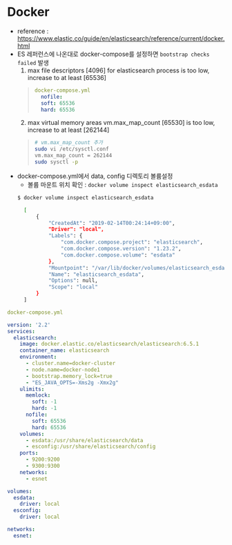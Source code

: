 # Docker 

- reference : https://www.elastic.co/guide/en/elasticsearch/reference/current/docker.html
- ES 레퍼런스에 나온대로 docker-compose를 설정하면 `bootstrap checks failed` 발생
  1. max file descriptors [4096] for elasticsearch process is too low, increase to at least [65536] 
  > ~~~yml
  > docker-compose.yml
  >   nofile:
  >   soft: 65536
  >   hard: 65536
  > ~~~ 
  2. max virtual memory areas vm.max_map_count [65530] is too low, increase to at least [262144]
  > ~~~bash
  > # vm.max_map_count 추가
  > sudo vi /etc/sysctl.conf
  > vm.max_map_count = 262144 
  > sudo sysctl -p 
  > ~~~
- docker-compose.yml에서 data, config 디렉토리 볼륨설정
  - 볼륨 마운트 위치 확인 : `docker volume inspect elasticsearch_esdata`
  ~~~bash
  $ docker volume inspect elasticsearch_esdata

    [
        {
            "CreatedAt": "2019-02-14T00:24:14+09:00",
            "Driver": "local",
            "Labels": {
                "com.docker.compose.project": "elasticsearch",
                "com.docker.compose.version": "1.23.2",
                "com.docker.compose.volume": "esdata"
            },
            "Mountpoint": "/var/lib/docker/volumes/elasticsearch_esdata/_data",
            "Name": "elasticsearch_esdata",
            "Options": null,
            "Scope": "local"
        }
    ]
  ~~~


~~~yml
docker-compose.yml

version: '2.2'
services:
  elasticsearch:
    image: docker.elastic.co/elasticsearch/elasticsearch:6.5.1
    container_name: elasticsearch
    environment:
      - cluster.name=docker-cluster
      - node.name=docker-node1
      - bootstrap.memory_lock=true
      - "ES_JAVA_OPTS=-Xms2g -Xmx2g"
    ulimits:
      memlock:
        soft: -1
        hard: -1
      nofile:
        soft: 65536
        hard: 65536
    volumes:
      - esdata:/usr/share/elasticsearch/data
      - esconfig:/usr/share/elasticsearch/config
    ports:
      - 9200:9200
      - 9300:9300
    networks:
      - esnet

volumes:
  esdata:
    driver: local
  esconfig:
    driver: local

networks:
  esnet:
~~~